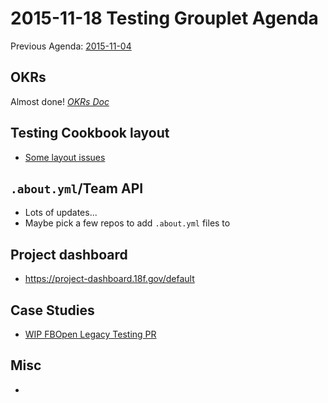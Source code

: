 # 2015-11-18 Testing Grouplet Agenda

Previous Agenda: [2015-11-04](./20151104_agenda.md)

## OKRs

Almost done!
[_OKRs Doc_](https://docs.google.com/a/gsa.gov/document/d/1O3x8rE-EyAgelatY8TkldEfr4HV1HKxG2jv-TnBBw6g/edit?usp=sharing)

## Testing Cookbook layout

* [Some layout issues](https://github.com/18F/testing-cookbook/issues/20)

## `.about.yml`/Team API

* Lots of updates...
* Maybe pick a few repos to add `.about.yml` files to

## Project dashboard

* https://project-dashboard.18f.gov/default

## Case Studies

* [WIP FBOpen Legacy Testing PR](https://github.com/18F/wg-testing/pull/19)

## Misc

* 

